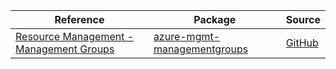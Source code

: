 | Reference | Package | Source |
|---|---|---|
|[Resource Management - Management Groups](mgmt-managementgroups-readme.md)|[azure-mgmt-managementgroups](https://pypi.org/project/azure-mgmt-managementgroups)|[GitHub](https://github.com/Azure/azure-sdk-for-python/blob/main/)|
